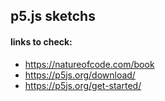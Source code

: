 ## p5.js sketchs

#### links to check:

- https://natureofcode.com/book
- https://p5js.org/download/
- https://p5js.org/get-started/
